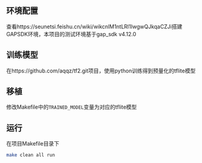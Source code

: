 ## 环境配置
查看https://seunetsi.feishu.cn/wiki/wikcnlM1ntLRl1IwgwQJkqaCZJi搭建GAPSDK环境，本项目的测试环境基于gap_sdk v4.12.0

## 训练模型
在https://github.com/aqqz/tf2.git项目，使用python训练得到预量化的tflite模型

## 移植
修改Makefile中的`TRAINED_MODEL`变量为对应的tflite模型

## 运行
在项目Makefile目录下
```bash
make clean all run
```